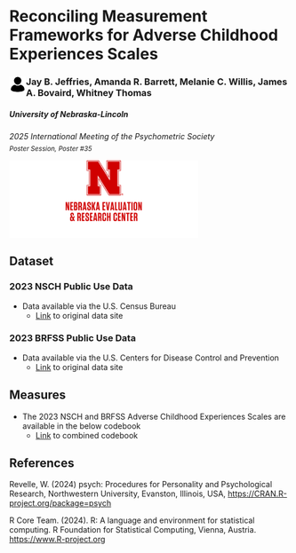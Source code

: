 # Reconciling Measurement Frameworks for Adverse Childhood Experiences Scales

### <img align="left" width="30" height="30" src="https://github.com/jjeffries13/APA_2023/blob/main/Images/4851855-200.png"> Jay B. Jeffries, Amanda R. Barrett, Melanie C. Willis, James A. Bovaird, Whitney Thomas 
<h5>University of Nebraska-Lincoln </h5> 

*2025 International Meeting of the Psychometric Society* <br>
<sub> *Poster Session, Poster #35* </sub> 

<img align = "center" src = "https://github.com/jjeffries13/classmaps_lpa/blob/main/Images/Nv_CEHS_NEAR_fullname_RGB.png" width="340" height="140">

## Dataset
### 2023 NSCH Public Use Data 
* Data available via the U.S. Census Bureau
  * [Link](https://www.census.gov/programs-surveys/nsch/data/datasets/nsch2023.html) to original data site
### 2023 BRFSS Public Use Data 
* Data available via the U.S. Centers for Disease Control and Prevention
  * [Link](https://www.cdc.gov/brfss/) to original data site
 
## Measures
* The 2023 NSCH and BRFSS Adverse Childhood Experiences Scales are available in the below codebook
  * [Link](https://github.com/jjeffries13/APA_2025/blob/main/codebook_IMPS.pdf) to combined codebook

## References
Revelle, W. (2024) psych: Procedures for Personality and Psychological Research, Northwestern University, Evanston, Illinois, USA, https://CRAN.R-project.org/package=psych 

R Core Team. (2024). R: A language and environment for statistical computing. R Foundation for Statistical Computing, Vienna, Austria. https://www.R-project.org
